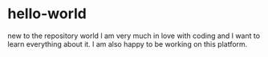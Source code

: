 # hello-world
new to the repository world
l am very much in love with coding and l want to learn everything about it.
l am also happy to be working on this platform.
